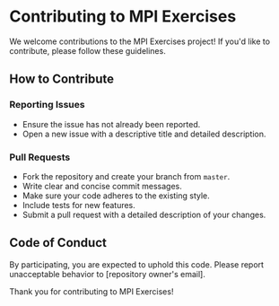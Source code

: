
# Contributing to MPI Exercises

We welcome contributions to the MPI Exercises project! If you'd like to contribute, please follow these guidelines.

## How to Contribute

### Reporting Issues
- Ensure the issue has not already been reported.
- Open a new issue with a descriptive title and detailed description.

### Pull Requests
- Fork the repository and create your branch from `master`.
- Write clear and concise commit messages.
- Make sure your code adheres to the existing style.
- Include tests for new features.
- Submit a pull request with a detailed description of your changes.

## Code of Conduct
By participating, you are expected to uphold this code. Please report unacceptable behavior to [repository owner's email].

Thank you for contributing to MPI Exercises!
